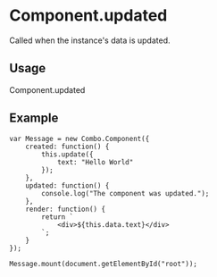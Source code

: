 # Component.updated

Called when the instance's data is updated.

## Usage

Component.updated

## Example

	var Message = new Combo.Component({
		created: function() {
			this.update({
				text: "Hello World"
			});
		},
		updated: function() {
			console.log("The component was updated.");
		},
		render: function() {
			return `
				<div>${this.data.text}</div>
			`;
		}
	});

	Message.mount(document.getElementById("root"));